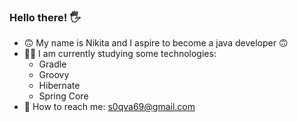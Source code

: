 ### Hello there! :raised_hand_with_fingers_splayed:

- :upside_down_face: My name is Nikita and I aspire to become a java developer :upside_down_face:
- :man_student: I am currently studying some technologies:
  - Gradle
  - Groovy
  - Hibernate
  - Spring Core
- :email: How to reach me: s0qva69@gmail.com
